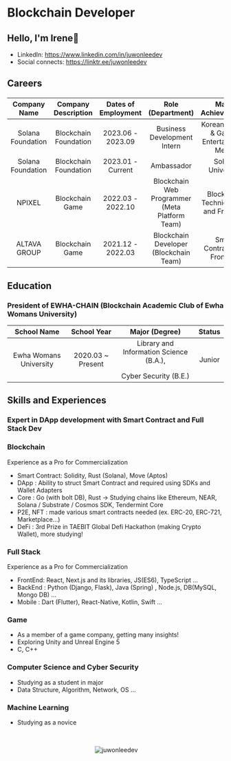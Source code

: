 # Blockchain Developer
## Hello, I'm Irene👋
  - LinkedIn: https://www.linkedin.com/in/juwonleedev
  - Social connects: https://linktr.ee/juwonleedev
## Careers </p>
  
  | Company Name | Company Description | Dates of Employment | Role (Department) | Major Achievements |
  |:--------: |:--------:|:--------:|:--------:|:--------:|
  | Solana Foundation | Blockchain Foundation |2023.06 - 2023.09 | Business Development Intern | Korean market & Games Entertainment Media |
  | Solana Foundation | Blockchain Foundation |2023.01 - Current | Ambassador | Solana University |
  | NPIXEL | Blockchain Game |2022.03 - 2022.10 | Blockchain Web Programmer (Meta Platform Team) | Blockchain Technical R&D and Frontend |
  | ALTAVA GROUP | Blockchain Game |2021.12 - 2022.03 | Blockchain Developer (Blockchain Team) | Smart Contract and Frontend|
  
## Education </p>
  ### President of EWHA-CHAIN (Blockchain Academic Club of Ewha Womans University) 
  
   | School Name | School Year | Major (Degree) | Status |
   |:--------: |:--------:|:--------:|:--------:|
   | Ewha Womans University | 2020.03 ~ Present | Library and Information Science (B.A.), </p> Cyber Security (B.E.) | Junior | 
  
## Skills and Experiences
  ### Expert in DApp development with Smart Contract and Full Stack Dev
  ### Blockchain 
  Experience as a Pro for Commercialization
  - Smart Contract: Solidity, Rust (Solana), Move (Aptos)
  - DApp : Ability to struct Smart Contract and required using SDKs and Wallet Adapters
  - Core : Go (with bolt DB), Rust -> Studying chains like Ethereum, NEAR, Solana / Substrate / Cosmos SDK, Tendermint Core
  - P2E, NFT : made various smart contracts needed (ex. ERC-20, ERC-721, Marketplace...)
  - DeFi : 3rd Prize in TAEBIT Global Defi Hackathon (making Crypto Wallet), more studying!
  
  ### Full Stack
   Experience as a Pro for Commercialization
  - FrontEnd: React, Next.js and its libraries, JS(ES6), TypeScript ...
  - BackEnd : Python (Django, Flask), Java (Spring) , Node.js, DB(MySQL, Mongo DB) ...
  - Mobile : Dart (Flutter), React-Native, Kotlin, Swift ...
  
  ### Game
  - As a member of a game company, getting many insights!
  - Exploring Unity and Unreal Engine 5
  - C, C++
  
  ### Computer Science and Cyber Security 
  - Studying as a student in major
  - Data Structure, Algorithm, Network, OS ...
  
  ### Machine Learning 
  - Studying as a novice 
  
  <br>
  <p  align="center"> <img align="center" src="https://github-readme-stats.vercel.app/api?username=juwonleedev&show_icons=true&locale=en" alt="juwonleedev" /></p>
